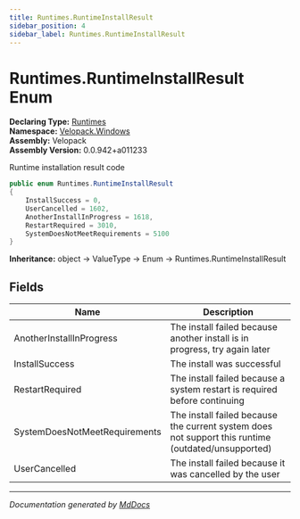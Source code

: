 ```yaml
---
title: Runtimes.RuntimeInstallResult
sidebar_position: 4
sidebar_label: Runtimes.RuntimeInstallResult
---
```

<!--  
  <auto-generated>   
    The contents of this file were generated by a tool.  
    Changes to this file may be list if the file is regenerated  
  </auto-generated>   
-->

# Runtimes.RuntimeInstallResult Enum

**Declaring Type:** [Runtimes](../index.md)  
**Namespace:** [Velopack.Windows](../../index.md)  
**Assembly:** Velopack  
**Assembly Version:** 0.0.942+a011233

 Runtime installation result code 

```csharp
public enum Runtimes.RuntimeInstallResult
{
    InstallSuccess = 0,
    UserCancelled = 1602,
    AnotherInstallInProgress = 1618,
    RestartRequired = 3010,
    SystemDoesNotMeetRequirements = 5100
}
```

**Inheritance:** object → ValueType → Enum → Runtimes.RuntimeInstallResult

## Fields

| Name                          | Description                                                                                           |
| ----------------------------- | ----------------------------------------------------------------------------------------------------- |
| AnotherInstallInProgress      |  The install failed because another install is in progress, try again later                           |
| InstallSuccess                |  The install was successful                                                                           |
| RestartRequired               |  The install failed because a system restart is required before continuing                            |
| SystemDoesNotMeetRequirements |  The install failed because the current system does not support this runtime (outdated\/unsupported)  |
| UserCancelled                 |  The install failed because it was cancelled by the user                                              |

___

*Documentation generated by [MdDocs](https://github.com/ap0llo/mddocs)*
